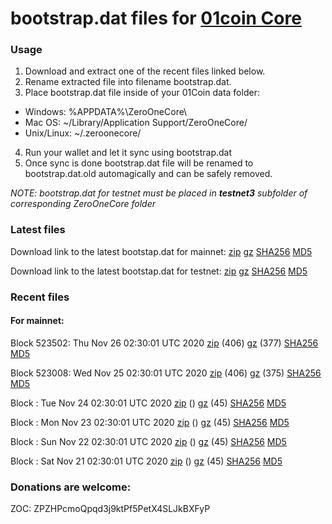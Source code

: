 # bootstrap.dat files for [01coin Core](https://01coin.io)

### Usage

1. Download and extract one of the recent files linked below.
2. Rename extracted file into filename bootstrap.dat.
3. Place bootstrap.dat file inside of your 01Coin data folder:
 - Windows: %APPDATA%\ZeroOneCore\
 - Mac OS: ~/Library/Application Support/ZeroOneCore/
 - Unix/Linux: ~/.zeroonecore/
4. Run your wallet and let it sync using bootstrap.dat
5. Once sync is done bootstrap.dat file will be renamed to bootstrap.dat.old automagically and can be safely removed.

_NOTE: bootstrap.dat for testnet must be placed in **testnet3** subfolder of corresponding ZeroOneCore folder_

### Latest files
Download link to the latest bootstap.dat for mainnet: [zip](https://files.01coin.io/mainnet/bootstrap.dat.zip) [gz](https://files.01coin.io/mainnet/bootstrap.dat.tar.gz) [SHA256](https://files.01coin.io/mainnet/sha256.txt) [MD5](https://files.01coin.io/mainnet/md5.txt)

Download link to the latest bootstap.dat for testnet: [zip](https://files.01coin.io/testnet/bootstrap.dat.zip) [gz](https://files.01coin.io/testnet/bootstrap.dat.tar.gz) [SHA256](https://files.01coin.io/testnet/sha256.txt) [MD5](https://files.01coin.io/testnet/md5.txt)

### Recent files

#### For mainnet:

Block 523502: Thu Nov 26 02:30:01 UTC 2020 [zip](https://files.01coin.io/mainnet/2020-11-26/bootstrap.dat.zip) (406) [gz](https://files.01coin.io/mainnet/2020-11-26/bootstrap.dat.tar.gz) (377) [SHA256](https://files.01coin.io/mainnet/2020-11-26/sha256.txt) [MD5](https://files.01coin.io/mainnet/2020-11-26/md5.txt)

Block 523008: Wed Nov 25 02:30:01 UTC 2020 [zip](https://files.01coin.io/mainnet/2020-11-25/bootstrap.dat.zip) (406) [gz](https://files.01coin.io/mainnet/2020-11-25/bootstrap.dat.tar.gz) (375) [SHA256](https://files.01coin.io/mainnet/2020-11-25/sha256.txt) [MD5](https://files.01coin.io/mainnet/2020-11-25/md5.txt)

Block : Tue Nov 24 02:30:01 UTC 2020 [zip](https://files.01coin.io/mainnet/2020-11-24/bootstrap.dat.zip) () [gz](https://files.01coin.io/mainnet/2020-11-24/bootstrap.dat.tar.gz) (45) [SHA256](https://files.01coin.io/mainnet/2020-11-24/sha256.txt) [MD5](https://files.01coin.io/mainnet/2020-11-24/md5.txt)

Block : Mon Nov 23 02:30:01 UTC 2020 [zip](https://files.01coin.io/mainnet/2020-11-23/bootstrap.dat.zip) () [gz](https://files.01coin.io/mainnet/2020-11-23/bootstrap.dat.tar.gz) (45) [SHA256](https://files.01coin.io/mainnet/2020-11-23/sha256.txt) [MD5](https://files.01coin.io/mainnet/2020-11-23/md5.txt)

Block : Sun Nov 22 02:30:01 UTC 2020 [zip](https://files.01coin.io/mainnet/2020-11-22/bootstrap.dat.zip) () [gz](https://files.01coin.io/mainnet/2020-11-22/bootstrap.dat.tar.gz) (45) [SHA256](https://files.01coin.io/mainnet/2020-11-22/sha256.txt) [MD5](https://files.01coin.io/mainnet/2020-11-22/md5.txt)

Block : Sat Nov 21 02:30:01 UTC 2020 [zip](https://files.01coin.io/mainnet/2020-11-21/bootstrap.dat.zip) () [gz](https://files.01coin.io/mainnet/2020-11-21/bootstrap.dat.tar.gz) (45) [SHA256](https://files.01coin.io/mainnet/2020-11-21/sha256.txt) [MD5](https://files.01coin.io/mainnet/2020-11-21/md5.txt)


### Donations are welcome:

ZOC: ZPZHPcmoQpqd3j9ktPf5PetX4SLJkBXFyP
